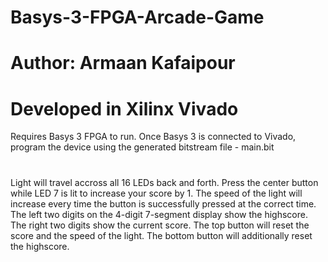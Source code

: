 # Basys-3-FPGA-Arcade-Game
# Author: Armaan Kafaipour
# Developed in Xilinx Vivado

Requires Basys 3 FPGA to run. Once Basys 3 is connected to Vivado, program the device using the generated bitstream file - main.bit
#
Light will travel accross all 16 LEDs back and forth. Press the center button while LED 7 is lit to increase your score by 1.
The speed of the light will increase every time the button is successfully pressed at the correct time. 
The left two digits on the 4-digit 7-segment display show the highscore. The right two digits show the current score.
The top button will reset the score and the speed of the light. The bottom button will additionally reset the highscore. 

